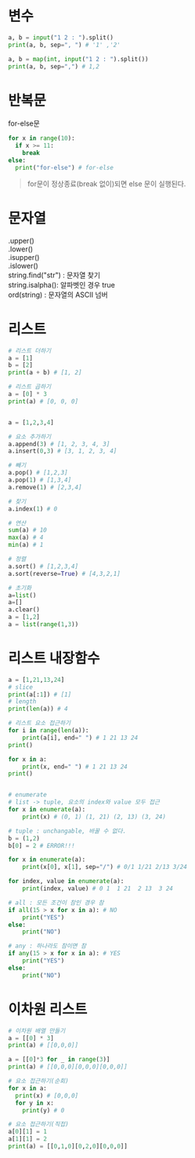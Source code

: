 # 변수

```python
a, b = input("1 2 : ").split()
print(a, b, sep=", ") # '1' ,'2'

a, b = map(int, input("1 2 : ").split())
print(a, b, sep=",") # 1,2
```

# 반복문

for-else문

```python
for x in range(10):
  if x >= 11:
    break
else:
  print("for-else") # for-else
```

> for문이 정상종료(break 없이)되면 else 문이 실행된다.

# 문자열

.upper()  
.lower()  
.isupper()  
.islower()  
string.find("str") : 문자열 찾기  
string.isalpha(): 알파벳인 경우 true  
ord(string) : 문자열의 ASCII 넘버

# 리스트

```python
# 리스트 더하기
a = [1]
b = [2]
print(a + b) # [1, 2]

# 리스트 곱하기
a = [0] * 3
print(a) # [0, 0, 0]


a = [1,2,3,4]

# 요소 추가하기
a.append(3) # [1, 2, 3, 4, 3]
a.insert(0,3) # [3, 1, 2, 3, 4]

# 빼기
a.pop() # [1,2,3]
a.pop(1) # [1,3,4]
a.remove(1) # [2,3,4]

# 찾기
a.index(1) # 0

# 연산
sum(a) # 10
max(a) # 4
min(a) # 1

# 정렬
a.sort() # [1,2,3,4]
a.sort(reverse=True) # [4,3,2,1]

# 초기화
a=list()
a=[]
a.clear()
a = [1,2]
a = list(range(1,3))
```

# 리스트 내장함수

```python
a = [1,21,13,24]
# slice
print(a[:1]) # [1]
# length
print(len(a)) # 4

# 리스트 요소 접근하기
for i in range(len(a)):
    print(a[i], end=" ") # 1 21 13 24
print()

for x in a:
    print(x, end=" ") # 1 21 13 24
print()


# enumerate
# list -> tuple, 요소의 index와 value 모두 접근
for x in enumerate(a):
    print(x) # (0, 1) (1, 21) (2, 13) (3, 24)

# tuple : unchangable, 바꿀 수 없다.
b = (1,2)
b[0] = 2 # ERROR!!!

for x in enumerate(a):
    print(x[0], x[1], sep="/") # 0/1 1/21 2/13 3/24

for index, value in enumerate(a):
    print(index, value) # 0 1  1 21  2 13  3 24

# all : 모든 조건이 참인 경우 참
if all(15 > x for x in a): # NO
    print("YES")
else:
    print("NO")

# any : 하나라도 참이면 참
if any(15 > x for x in a): # YES
    print("YES")
else:
    print("NO")
```

# 이차원 리스트

```python
# 이차원 배열 만들기
a = [[0] * 3]
print(a) # [[0,0,0]]

a = [[0]*3 for _ in range(3)]
print(a) # [[0,0,0][0,0,0][0,0,0]]

# 요소 접근하기(순회)
for x in a:
  print(x) # [0,0,0]
  for y in x:
    print(y) # 0

# 요소 접근하기(직접)
a[0][1] = 1
a[1][1] = 2
print(a) = [[0,1,0][0,2,0][0,0,0]]
```
